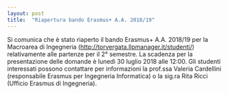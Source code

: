 ```yaml
---
layout: post
title:  "Riapertura bando Erasmus+ A.A. 2018/19"
---
```


Si comunica che è stato riaperto il bando Erasmus+ A.A. 2018/19 per la Macroarea di Ingegneria (<http://torvergata.llpmanager.it/studenti/>) relativamente alle partenze per il 2° semestre.
La scadenza per la presentazione delle domande è lunedì 30 luglio 2018 alle 12:00.
Gli studenti interessati possono contattare per informazioni la prof.ssa Valeria Cardellini (responsabile Erasmus per Ingegneria Informatica) o la sig.ra Rita Ricci (Ufficio Erasmus di Ingegneria).
